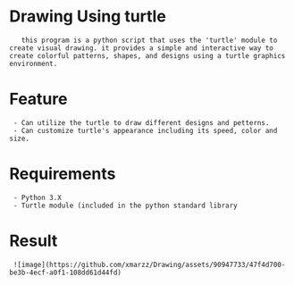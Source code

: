 # Drawing Using turtle 

       this program is a python script that uses the 'turtle' module to create visual drawing. it provides a simple and interactive way to create colorful patterns, shapes, and designs using a turtle graphics environment.

# Feature 
     - Can utilize the turtle to draw different designs and petterns.
     - Can customize turtle's appearance including its speed, color and size. 
# Requirements 
     - Python 3.X
     - Turtle module (included in the python standard library 
 # Result 
     
     ![image](https://github.com/xmarzz/Drawing/assets/90947733/47f4d700-be3b-4ecf-a0f1-108dd61d44fd)


